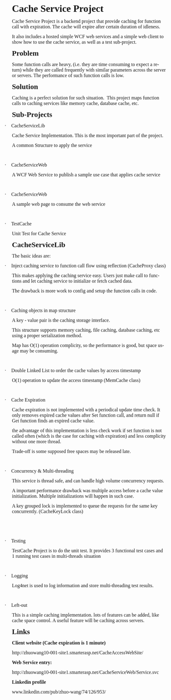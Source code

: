 <html>

<head>
<meta http-equiv=Content-Type content="text/html; charset=gb2312">
<meta name=Generator content="Microsoft Word 12 (filtered)">
<style>

</style>

</head>

<body lang=EN-US link=blue vlink=purple>

<div class=WordSection1>

<p class=MsoNormal style='line-height:normal'><b><span style='font-size:24.0pt;
font-family:"Times New Roman","serif"'>Cache Service Project</span></b></p>

<p class=MsoNormal style='line-height:normal'><span style='font-size:12.0pt;
font-family:"Times New Roman","serif"'>Cache Service Project is a backend
project that provide caching for function call with expiration. The cache will
expire after certain duration of idleness.</span></p>

<p class=MsoNormal style='line-height:normal'><span style='font-size:12.0pt;
font-family:"Times New Roman","serif"'>It also includes a hosted simple WCF web
services and a simple web client to show how to use the cache service, as well
as a test sub-project.</span></p>

<p class=MsoNormal style='line-height:normal'><b><span style='font-size:18.0pt;
font-family:"Times New Roman","serif"'>Problem</span></b></p>

<p class=MsoNormal style='line-height:normal'><span style='font-size:12.0pt;
font-family:"Times New Roman","serif"'>Some function calls are heavy, (i.e.
they are time consuming to expect a return) while they are called frequently
with similar parameters across the server or servers. The performance of such
function calls is low.</span></p>

<p class=MsoNormal style='line-height:normal'><b><span style='font-size:18.0pt;
font-family:"Times New Roman","serif"'>Solution</span></b></p>

<p class=MsoNormal style='line-height:normal'><span style='font-size:12.0pt;
font-family:"Times New Roman","serif"'>Caching is a perfect solution for such
situation. &nbsp;This project maps function calls to caching services like
memory cache, database cache, etc.</span></p>

<p class=MsoNormal style='line-height:normal'><b><span style='font-size:18.0pt;
font-family:"Times New Roman","serif"'>Sub-Projects</span></b></p>

<p class=MsoListParagraphCxSpFirst style='text-indent:-.25in;line-height:normal'><span
style='font-size:12.0pt;font-family:Symbol'>·<span style='font:7.0pt "Times New Roman"'>&nbsp;&nbsp;&nbsp;&nbsp;&nbsp;&nbsp;
</span></span><span style='font-size:12.0pt;font-family:"Times New Roman","serif"'>CacheServiceLib</span></p>

<p class=MsoListParagraphCxSpMiddle style='line-height:normal'><span
style='font-size:12.0pt;font-family:"Times New Roman","serif"'>Cache Service
Implementation. This is the most important part of the project.</span></p>

<p class=MsoListParagraphCxSpMiddle style='line-height:normal'><span
style='font-size:12.0pt;font-family:"Times New Roman","serif"'>A common
Structure to apply the service</span></p>

<p class=MsoListParagraphCxSpMiddle style='line-height:normal'><span
style='font-size:12.0pt;font-family:"Times New Roman","serif"'>&nbsp;</span></p>

<p class=MsoListParagraphCxSpMiddle style='text-indent:-.25in;line-height:normal'><span
style='font-size:12.0pt;font-family:Symbol'>·<span style='font:7.0pt "Times New Roman"'>&nbsp;&nbsp;&nbsp;&nbsp;&nbsp;&nbsp;
</span></span><span style='font-size:12.0pt;font-family:"Times New Roman","serif"'>CacheServiceWeb</span></p>

<p class=MsoListParagraphCxSpMiddle style='line-height:normal'><span
style='font-size:12.0pt;font-family:"Times New Roman","serif"'>A WCF Web Service
to publish a sample use case that applies cache service</span></p>

<p class=MsoListParagraphCxSpMiddle style='line-height:normal'><span
style='font-size:12.0pt;font-family:"Times New Roman","serif"'>&nbsp;</span></p>

<p class=MsoListParagraphCxSpMiddle style='text-indent:-.25in;line-height:normal'><span
style='font-size:12.0pt;font-family:Symbol'>·<span style='font:7.0pt "Times New Roman"'>&nbsp;&nbsp;&nbsp;&nbsp;&nbsp;&nbsp;
</span></span><span style='font-size:12.0pt;font-family:"Times New Roman","serif"'>CacheServiceWeb</span></p>

<p class=MsoListParagraphCxSpMiddle style='line-height:normal'><span
style='font-size:12.0pt;font-family:"Times New Roman","serif"'>A sample web
page to consume the web service</span></p>

<p class=MsoListParagraphCxSpMiddle style='line-height:normal'><span
style='font-size:12.0pt;font-family:"Times New Roman","serif"'>&nbsp;</span></p>

<p class=MsoListParagraphCxSpMiddle style='text-indent:-.25in;line-height:normal'><span
style='font-size:12.0pt;font-family:Symbol'>·<span style='font:7.0pt "Times New Roman"'>&nbsp;&nbsp;&nbsp;&nbsp;&nbsp;&nbsp;
</span></span><span style='font-size:12.0pt;font-family:"Times New Roman","serif"'>TestCache</span></p>

<p class=MsoListParagraphCxSpLast style='line-height:normal'><span
style='font-size:12.0pt;font-family:"Times New Roman","serif"'>Unit Test for
Cache Service</span></p>

<p class=MsoNormal style='line-height:normal'><b><span style='font-size:18.0pt;
font-family:"Times New Roman","serif"'>CacheServiceLib</span></b></p>

<p class=MsoNormal style='line-height:normal'><span style='font-size:12.0pt;
font-family:"Times New Roman","serif"'>The basic ideas are:</span></p>

<p class=MsoListParagraphCxSpFirst style='text-indent:-.25in;line-height:normal'><span
style='font-size:12.0pt;font-family:Symbol'>·<span style='font:7.0pt "Times New Roman"'>&nbsp;&nbsp;&nbsp;&nbsp;&nbsp;&nbsp;
</span></span><span style='font-size:12.0pt;font-family:"Times New Roman","serif"'>Inject
caching service to function call flow using reflection (CacheProxy class)</span></p>

<p class=MsoListParagraphCxSpMiddle style='line-height:normal'><span
style='font-size:12.0pt;font-family:"Times New Roman","serif"'>This makes
applying the caching service easy. Users just make call to functions and let
caching service to initialize or fetch cached data.</span></p>

<p class=MsoListParagraphCxSpMiddle style='line-height:normal'><span
style='font-size:12.0pt;font-family:"Times New Roman","serif"'>The drawback is
more work to config and setup the function calls in code.</span></p>

<p class=MsoListParagraphCxSpMiddle style='line-height:normal'><span
style='font-size:12.0pt;font-family:"Times New Roman","serif"'>&nbsp;</span></p>

<p class=MsoListParagraphCxSpMiddle style='text-indent:-.25in;line-height:normal'><span
style='font-size:12.0pt;font-family:Symbol'>·<span style='font:7.0pt "Times New Roman"'>&nbsp;&nbsp;&nbsp;&nbsp;&nbsp;&nbsp;
</span></span><span style='font-size:12.0pt;font-family:"Times New Roman","serif"'>Caching
objects in map structure </span></p>

<p class=MsoListParagraphCxSpMiddle style='line-height:normal'><span
style='font-size:12.0pt;font-family:"Times New Roman","serif"'>A key - value
pair is the caching storage interface.</span></p>

<p class=MsoListParagraphCxSpMiddle style='line-height:normal'><span
style='font-size:12.0pt;font-family:"Times New Roman","serif"'>This structure
supports memory caching, file caching, database caching, etc using a proper
serialization method.</span></p>

<p class=MsoListParagraphCxSpMiddle style='line-height:normal'><span
style='font-size:12.0pt;font-family:"Times New Roman","serif"'>Map has O(1)
operation complicity, so the performance is good, but space usage may be
consuming.</span></p>

<p class=MsoListParagraphCxSpMiddle style='line-height:normal'><span
style='font-size:12.0pt;font-family:"Times New Roman","serif"'>&nbsp;</span></p>

<p class=MsoListParagraphCxSpMiddle style='text-indent:-.25in;line-height:normal'><span
style='font-size:12.0pt;font-family:Symbol'>·<span style='font:7.0pt "Times New Roman"'>&nbsp;&nbsp;&nbsp;&nbsp;&nbsp;&nbsp;
</span></span><span style='font-size:12.0pt;font-family:"Times New Roman","serif"'>Double
Linked List to order the cache values by access timestamp</span></p>

<p class=MsoListParagraphCxSpMiddle style='line-height:normal'><span
style='font-size:12.0pt;font-family:"Times New Roman","serif"'>O(1) operation
to update the access timestamp (MemCache class)</span></p>

<p class=MsoListParagraphCxSpMiddle style='line-height:normal'><span
style='font-size:12.0pt;font-family:"Times New Roman","serif"'>&nbsp;</span></p>

<p class=MsoListParagraphCxSpMiddle style='text-indent:-.25in;line-height:normal'><span
style='font-size:12.0pt;font-family:Symbol'>·<span style='font:7.0pt "Times New Roman"'>&nbsp;&nbsp;&nbsp;&nbsp;&nbsp;&nbsp;
</span></span><span style='font-size:12.0pt;font-family:"Times New Roman","serif"'>Cache
Expiration</span></p>

<p class=MsoListParagraphCxSpMiddle style='line-height:normal'><span
style='font-size:12.0pt;font-family:"Times New Roman","serif"'>Cache expiration
is not implemented with a periodical update time check. It only removes expired
cache values after Set function call, and return null if Get function finds an
expired cache value.</span></p>

<p class=MsoListParagraphCxSpMiddle style='line-height:normal'><span
style='font-size:12.0pt;font-family:"Times New Roman","serif"'>the advantage of
this implementation is less check work if set function is not called often
(which is the case for caching with expiration) and less complicity without one
more thread.</span></p>

<p class=MsoListParagraphCxSpMiddle style='line-height:normal'><span
style='font-size:12.0pt;font-family:"Times New Roman","serif"'>Trade-off is some
supposed free spaces may be released late.</span></p>

<p class=MsoListParagraphCxSpMiddle style='line-height:normal'><span
style='font-size:12.0pt;font-family:"Times New Roman","serif"'>&nbsp;</span></p>

<p class=MsoListParagraphCxSpMiddle style='text-indent:-.25in;line-height:normal'><span
style='font-size:12.0pt;font-family:Symbol'>·<span style='font:7.0pt "Times New Roman"'>&nbsp;&nbsp;&nbsp;&nbsp;&nbsp;&nbsp;
</span></span><span style='font-size:12.0pt;font-family:"Times New Roman","serif"'>Concurrency
&amp; Multi-threading</span></p>

<p class=MsoListParagraphCxSpMiddle style='line-height:normal'><span
style='font-size:12.0pt;font-family:"Times New Roman","serif"'>This service is
thread safe, and can handle high volume concurrency requests.</span></p>

<p class=MsoListParagraphCxSpMiddle style='line-height:normal'><span
style='font-size:12.0pt;font-family:"Times New Roman","serif"'>A important
performance drawback was multiple access before a cache value initialization.
Multiple initializations will happen in such case.</span></p>

<p class=MsoListParagraphCxSpMiddle style='line-height:normal'><span
style='font-size:12.0pt;font-family:"Times New Roman","serif"'>A key grouped
lock is implemented to queue the requests for the same key concurrently. (CacheKeyLock
class)</span></p>

<p class=MsoListParagraphCxSpMiddle style='line-height:normal'><span
style='font-size:12.0pt;font-family:"Times New Roman","serif"'>&nbsp;</span></p>

<p class=MsoListParagraphCxSpMiddle style='line-height:normal'><span
style='font-size:12.0pt;font-family:"Times New Roman","serif"'>&nbsp;</span></p>

<p class=MsoListParagraphCxSpMiddle style='text-indent:-.25in;line-height:normal'><span
style='font-size:12.0pt;font-family:Symbol'>·<span style='font:7.0pt "Times New Roman"'>&nbsp;&nbsp;&nbsp;&nbsp;&nbsp;&nbsp;
</span></span><span style='font-size:12.0pt;font-family:"Times New Roman","serif"'>Testing</span></p>

<p class=MsoListParagraphCxSpMiddle style='line-height:normal'><span
style='font-size:12.0pt;font-family:"Times New Roman","serif"'>TestCache
Project is to do the unit test. It provides 3 functional test cases and 1
running test cases in multi-threads situation</span></p>

<p class=MsoListParagraphCxSpMiddle style='line-height:normal'><span
style='font-size:12.0pt;font-family:"Times New Roman","serif"'>&nbsp;</span></p>

<p class=MsoListParagraphCxSpMiddle style='text-indent:-.25in;line-height:normal'><span
style='font-size:12.0pt;font-family:Symbol'>·<span style='font:7.0pt "Times New Roman"'>&nbsp;&nbsp;&nbsp;&nbsp;&nbsp;&nbsp;
</span></span><span style='font-size:12.0pt;font-family:"Times New Roman","serif"'>Logging</span></p>

<p class=MsoListParagraphCxSpMiddle style='line-height:normal'><span
style='font-size:12.0pt;font-family:"Times New Roman","serif"'>Log4net is used
to log information and store multi-threading test results.</span></p>

<p class=MsoListParagraphCxSpMiddle style='line-height:normal'><span
style='font-size:12.0pt;font-family:"Times New Roman","serif"'>&nbsp;</span></p>

<p class=MsoListParagraphCxSpMiddle style='text-indent:-.25in;line-height:normal'><span
style='font-size:12.0pt;font-family:Symbol'>·<span style='font:7.0pt "Times New Roman"'>&nbsp;&nbsp;&nbsp;&nbsp;&nbsp;&nbsp;
</span></span><span style='font-size:12.0pt;font-family:"Times New Roman","serif"'>Left-out</span></p>

<p class=MsoListParagraphCxSpLast style='line-height:normal'><span
style='font-size:12.0pt;font-family:"Times New Roman","serif"'>This is a simple
caching implementation. lots of features can be added, like cache space control.
A useful feature will be caching across servers.</span></p>

<p class=MsoNormal style='line-height:normal'><b><span style='font-size:18.0pt;
font-family:"Times New Roman","serif"'>Links</span></b></p>

<p class=MsoNormal style='line-height:normal'><b><span style='font-size:12.0pt;
font-family:"Times New Roman","serif"'>Client website (Cache expiration is 1
minute)</span></b></p>

<p class=MsoNormal style='line-height:normal'><span style='font-size:12.0pt;
font-family:"Times New Roman","serif"'>http://zhuowang10-001-site1.smarterasp.net/CacheAccessWebSite/</span></p>

<p class=MsoNormal style='line-height:normal'><b><span style='font-size:12.0pt;
font-family:"Times New Roman","serif"'>Web Service entry: </span></b></p>

<p class=MsoNormal style='line-height:normal'><span style='font-size:12.0pt;
font-family:"Times New Roman","serif"'>http://zhuowang10-001-site1.smarterasp.net/CacheServiceWeb/Service.svc</span></p>

<p class=MsoNormal style='line-height:normal'><b><span style='font-size:12.0pt;
font-family:"Times New Roman","serif"'>Linkedin profile</span></b></p>

<p class=MsoNormal style='line-height:normal'><span style='font-size:12.0pt;
font-family:"Times New Roman","serif"'>www.linkedin.com/pub/zhuo-wang/74/126/953/</span></p>

<p class=MsoNormal style='line-height:normal'><span style='font-size:12.0pt;
font-family:"Times New Roman","serif"'>&nbsp;</span></p>

<p class=MsoNormal style='line-height:normal'><b><span style='font-size:18.0pt;
font-family:"Times New Roman","serif"'>&nbsp;</span></b></p>

<p class=MsoNormal>&nbsp;</p>

</div>

</body>

</html>
